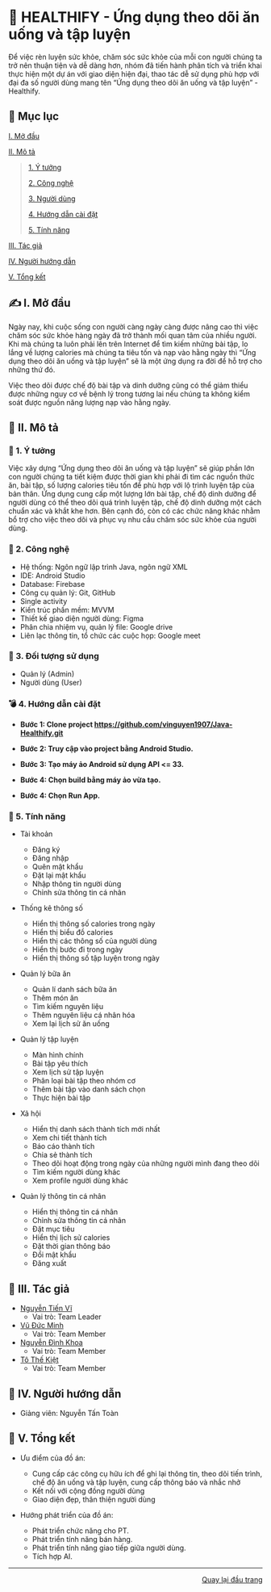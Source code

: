<div id="Top"></div>

# 💪 HEALTHIFY - Ứng dụng theo dõi ăn uống và tập luyện

Để việc rèn luyện sức khỏe, chăm sóc sức khỏe của mỗi con người chúng ta trở nên thuận tiện và dễ dàng hơn, nhóm đã tiến hành phân tích và triển khai thực hiện một dự án với giao diện hiện đại, thao tác dễ sử dụng phù hợp với đại đa số người dùng mang tên “Ứng dụng theo dõi ăn uống và tập luyện” - Healthify. 

## 📖 Mục lục

 [I. Mở đầu](#Modau)

 [II. Mô tả](#Mota)

> [1. Ý tưởng](#Ytuong)
>
> [2. Công nghệ](#Congnghe)
>
> [3. Người dùng](#Doituongsudung)
>
> [4. Hướng dẫn cài đặt](#Huongdancaidat)
>
> [5. Tính năng](#Tinhnang)

[III. Tác giả](#Tacgia)

[IV. Người hướng dẫn](#Nguoihuongdan)

[V. Tổng kết](#Tongket)


<!-- MỞ ĐẦU -->
<div id="Modau"></div>

## ✍️ I. Mở đầu

Ngày nay, khi cuộc sống con người càng ngày càng được nâng cao thì việc chăm sóc sức khỏe hàng ngày đã trở thành mối quan tâm của nhiều người. Khi mà chúng ta luôn phải lên trên Internet để tìm kiếm những bài tập, lo lắng về lượng calories mà chúng ta tiêu tốn và nạp vào hằng ngày thì “Ứng dụng theo dõi ăn uống và tập luyện” sẽ là một ứng dụng ra đời để hỗ trợ cho những thứ đó. 

Việc theo dõi được chế độ bài tập và dinh dưỡng cũng có thể giảm thiểu được những nguy cơ về bệnh lý trong tương lai nếu chúng ta không kiểm soát được nguồn năng lượng nạp vào hằng ngày. 

<!-- MÔ TẢ -->
<div id="Mota"></div>

## 📝 II. Mô tả

<!-- Ý TƯỞNG -->
<div id="Ytuong"></div>

### 💁 1. Ý tưởng

Việc xây dựng “Ứng dụng theo dõi ăn uống và tập luyện” sẽ giúp phần lớn con người chúng ta tiết kiệm được thời gian khi phải đi tìm các nguồn thức ăn, bài tập, số lượng calories tiêu tốn để phù hợp với lộ trình luyện tập của bản thân. Ứng dụng cung cấp một lượng lớn bài tập, chế độ dinh dưỡng để người dùng có thể theo dõi quá trình luyện tập, chế độ dinh dưỡng một cách chuẩn xác và khắt khe hơn. Bên cạnh đó, còn có các chức năng khác nhằm bổ trợ cho việc theo dõi và phục vụ nhu cầu chăm sóc sức khỏe của người dùng. 

<div id="Congnghe"></div>

### 📜  2. Công nghệ

  * Hệ thống: Ngôn ngữ lập trình Java, ngôn ngữ XML 
  * IDE: Android Studio
  * Database: Firebase
  * Công cụ quản lý: Git, GitHub
  * Single activity
  * Kiến trúc phần mềm: MVVM
  * Thiết kế giao diện người dùng: Figma
  * Phân chia nhiệm vụ, quản lý file: Google drive
  * Liên lạc thông tin, tổ chức các cuộc họp: Google meet

<div id="Doituongsudung"></div>

### 📌 3. Đối tượng sử dụng

  * Quản lý (Admin)
  * Người dùng (User)


<div id="Huongdancaidat"></div>

### 💣 4. Hướng dẫn cài đặt

 * <strong>Bước 1: Clone project https://github.com/vinguyen1907/Java-Healthify.git </strong> 
  


 * <strong>Bước 2: Truy cập vào project bằng Android Studio.
 </strong> 
 
 
 * <strong>Bước 3: Tạo máy ảo Android sử dụng API <= 33.</strong>

 * <strong>Bước 4: Chọn build bằng máy ảo vừa tạo.</strong>
 * <strong>Bước 4: Chọn Run App.</strong> 



<div id="Tinhnang"></div>

### 📃 5. Tính năng

- Tài khoản
  * Đăng ký
  * Đăng nhập
  * Quên mật khẩu
  * Đặt lại mật khẩu
  * Nhập thông tin người dùng
  * Chỉnh sửa thông tin cá nhân

- Thống kê thông số 
  * Hiển thị thông số calories trong ngày 
  * Hiển thị biểu đồ calories 
  * Hiển thị các thông số của người dùng 
  * Hiển thị bước đi trong ngày 
  * Hiển thị thông số tập luyện trong ngày
  
- Quản lý bữa ăn
  * Quản lí danh sách bữa ăn 
  * Thêm món ăn 
  * Tìm kiếm nguyên liệu 
  * Thêm nguyên liệu cá nhân hóa 
  * Xem lại lịch sử ăn uống
    
- Quản lý tập luyện 
  * Màn hình chính
  * Bài tập yêu thích
  * Xem lịch sử tập luyện
  * Phân loại bài tập theo nhóm cơ
  * Thêm bài tập vào danh sách chọn
  * Thực hiện bài tập
    
- Xã hội
  * Hiển thị danh sách thành tích mới nhất
  * Xem chi tiết thành tích
  * Báo cáo thành tích
  * Chia sẻ thành tích
  * Theo dõi hoạt động trong ngày của những người mình đang theo dõi
  * Tìm kiếm người dùng khác
  * Xem profile người dùng khác
    
- Quản lý thông tin cá nhân
  * Hiển thị thông tin cá nhân
  * Chỉnh sửa thông tin cá nhân
  * Đặt mục tiêu
  * Hiển thị lịch sử calories
  * Đặt thời gian thông báo
  * Đổi mật khẩu
  * Đăng xuất

<!-- TÁC GIẢ -->
<div id="Tacgia"></div>

## 👊 III. Tác giả

* [Nguyễn Tiến Vĩ](https://github.com/vinguyen1907)
  * Vai trò: Team Leader
* [Vũ Đức Minh](https://github.com/dvcminh)
  * Vai trò: Team Member
* [Nguyễn Đình Khoa](https://github.com/dkdeptrai)
  * Vai trò: Team Member
* [Tô Thế Kiệt](https://github.com/Kiethongngu)
  * Vai trò: Team Member
<!-- NGƯỜI HƯỚNG DẪN -->
<div id="Nguoihuongdan"></div>

## 🙋 IV. Người hướng dẫn
* Giảng viên: Nguyễn Tấn Toàn



<!-- TỔNG KẾT -->
<div id="Tongket"></div>

## 🚩 V. Tổng kết

* Ưu điểm của đồ án:
  * Cung cấp các công cụ hữu ích để ghi lại thông tin, theo dõi tiến trình, chế độ ăn uống và tập luyện, cung cấp thông báo và nhắc nhở
  * Kết nối với cộng đồng người dùng
  * Giao diện đẹp, thân thiện người dùng 



* Hướng phát triển của đồ án:
  * Phát triển chức năng cho PT. 
  * Phát triển tính năng bán hàng. 
  * Phát triển tính năng giao tiếp giữa người dùng. 
  * Tích hợp AI. 

---

<p align="right"><a href="#Top">Quay lại đầu trang</a></p>
